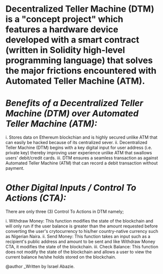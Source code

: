 # Decentralized Teller Machine (DTM) is a "concept project" which features a hardware device developed with a smart contract (written in Solidity high-level programming language) that solves the major frictions encountered with Automated Teller Machine (ATM).

# _Benefits of a Decentralized Teller Machine (DTM) over Automated Teller Machine (ATM):_

i. Stores data on Ethereum blockchian and is highly secured unlike ATM that can easily be hacked because of its centralized sever.
ii. Decentralized Teller Machine (DTM) begins with a key digital input for user address (i.e. private key) thereby improving user experience unlike ATM that swallows users' debit/credit cards.
iii. DTM ensures a seamless transaction as against Automated Teller Machine (ATM) that can record a debit transaction without payment.


# _Other Digital Inputs / Control To Actions (CTA):_
There are only three (3) Control To Actions in DTM namely;

i. Withdraw Money: This function modifies the state of the blockchain and will only run if the user balance is greater than the amount requested before converting the user's crytocurrency to his/her country-native currency such as Nigerian Naira.
ii. Send Money: This function takes an input such as a recipient's public address and amount to be sent and like Withdraw Money CTA, it modifies the state of the blockchain.
iii. Check Balance: This function does not modify the state of the blockchain and allows a user to view the current balance he/she holds stored on the blockchain. 




@author _Written by Israel Abazie.
